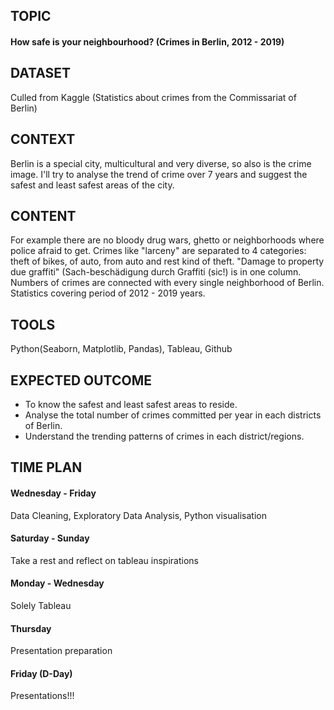 ## TOPIC ##
#### How safe is your neighbourhood? (Crimes in Berlin, 2012 - 2019)

## DATASET 
Culled from Kaggle (Statistics about crimes from the Commissariat of Berlin)

## CONTEXT ##
Berlin is a special city, multicultural and very diverse, so also is the crime image. I'll try to analyse the trend of crime over 7 years and suggest the safest and least safest areas of the city.

## CONTENT ##
For example there are no bloody drug wars, ghetto or neighborhoods where police afraid to get. Crimes like "larceny" are separated to 4 categories: theft of bikes, of auto, from auto and rest kind of theft. 
"Damage to property due graffiti" (Sach-beschädigung durch Graffiti (sic!) is in one column. 
Numbers of crimes are connected with every single neighborhood of Berlin. Statistics covering period of 2012 - 2019 years.

## TOOLS ##
Python(Seaborn, Matplotlib, Pandas), Tableau, Github

## EXPECTED OUTCOME ##
- To know the safest and least safest areas to reside.
- Analyse the total number of crimes committed per year in each districts of Berlin.
- Understand the trending patterns of crimes in each district/regions.

## TIME PLAN ##
#### Wednesday - Friday ####

Data Cleaning, Exploratory Data Analysis, Python visualisation

#### Saturday - Sunday ####

Take a rest and reflect on tableau inspirations

#### Monday - Wednesday ####

Solely Tableau

#### Thursday ####

Presentation preparation

#### Friday (D-Day) ####

Presentations!!!


